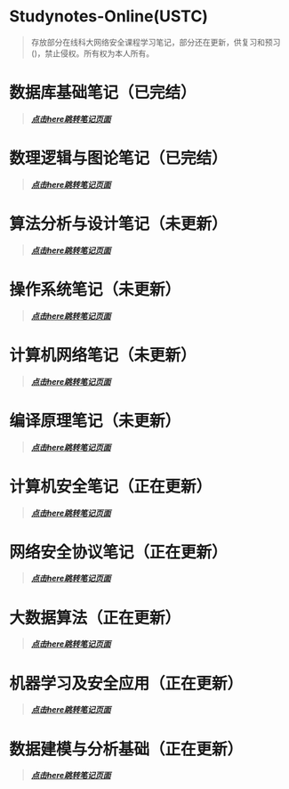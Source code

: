 # Studynotes-Online(USTC)
> 存放部分在线科大网络安全课程学习笔记，部分还在更新，供复习和预习()，禁止侵权。所有权为本人所有。

# 数据库基础笔记（已完结）
> ***[点击here跳转笔记页面](https://forget-eve.github.io/Database-Basics/#/)***

# 数理逻辑与图论笔记（已完结）
> ***[点击here跳转笔记页面](https://forget-eve.github.io/Mathematics-logic-graph-theory/#/)***

# 算法分析与设计笔记（未更新）
> ***[点击here跳转笔记页面](https://forget-eve.github.io/Algorithm-design-analysis/#/)***

# 操作系统笔记（未更新）
> ***[点击here跳转笔记页面](https://forget-eve.github.io/OS/#/)***

# 计算机网络笔记（未更新）
> ***[点击here跳转笔记页面](https://forget-eve.github.io/Computer-Network/#/)***

# 编译原理笔记（未更新）
> ***[点击here跳转笔记页面](https://forget-eve.github.io/Compiler-Principle/#/)***

# 计算机安全笔记（正在更新）
> ***[点击here跳转笔记页面](https://forget-eve.github.io/Computer-Safety/#/)***

# 网络安全协议笔记（正在更新）
> ***[点击here跳转笔记页面](https://forget-eve.github.io/NSP/#/)***

# 大数据算法（正在更新）
> ***[点击here跳转笔记页面](https://forget-eve.github.io/Big-data-algorithms/#/)***

# 机器学习及安全应用（正在更新）
> ***[点击here跳转笔记页面](https://forget-eve.github.io/Machine-Learning-and-its-Security-Applications/#/)***

# 数据建模与分析基础（正在更新）
> ***[点击here跳转笔记页面](https://forget-eve.github.io/Fundamentals-of-Data-Modeling-and-Analysis/#/)***
